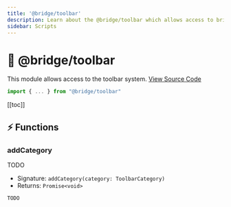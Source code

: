 ```yaml
---
title: '@bridge/toolbar'
description: Learn about the @bridge/toolbar which allows access to bridge's toolbar system.
sidebar: Scripts
---
```


# 🧰 @bridge/toolbar

This module allows access to the toolbar system.
[View Source Code](https://github.com/bridge-core/editor/blob/main/src/components/Extensions/Scripts/Modules/toolbar.ts)

```js
import { ... } from "@bridge/toolbar"
```

[[toc]]

## ⚡ Functions

### addCategory

TODO

-   Signature: `addCategory(category: ToolbarCategory)`
-   Returns: `Promise<void>`

```js
TODO
```
